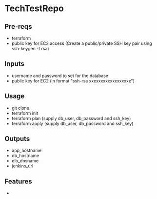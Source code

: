 # TechTestRepo

## Pre-reqs
- terraform
- public key for EC2 access (Create a public/private SSH key pair using ssh-keygen -t rsa)

## Inputs
- username and password to set for the database
- public key for EC2 (in format "ssh-rsa xxxxxxxxxxxxxxxxxx")

## Usage
- git clone
- terraform init
- terraform plan (supply db_user, db_password and ssh_key)
- terraform apply (supply db_user, db_password and ssh_key)

## Outputs
- app_hostname
- db_hostname
- elb_dnsname
- jenkins_url

## Features
- 

